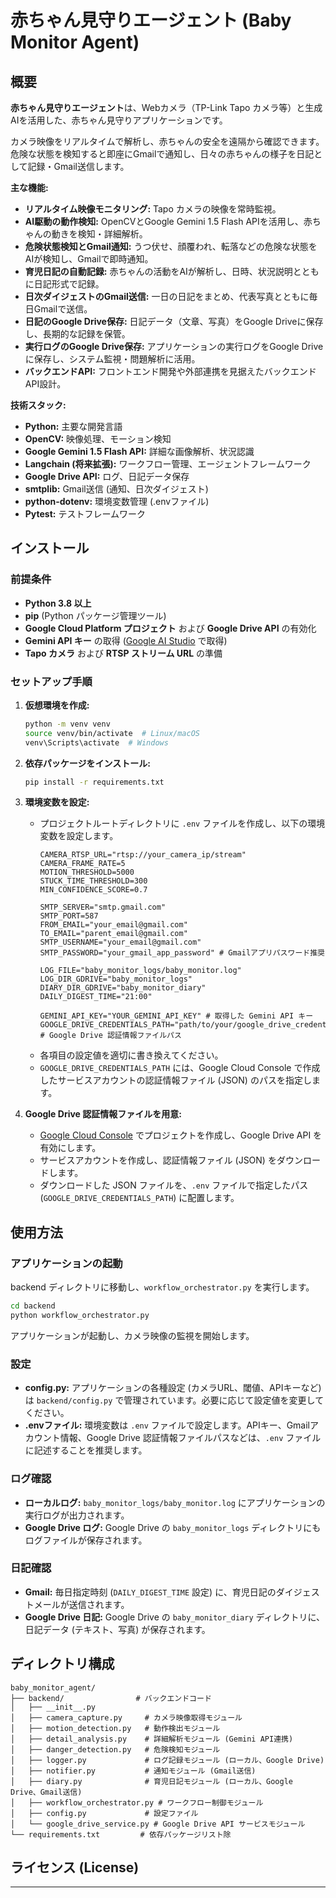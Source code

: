 # 赤ちゃん見守りエージェント (Baby Monitor Agent)

## 概要

**赤ちゃん見守りエージェント**は、Webカメラ（TP-Link Tapo カメラ等）と生成AIを活用した、赤ちゃん見守りアプリケーションです。

カメラ映像をリアルタイムで解析し、赤ちゃんの安全を遠隔から確認できます。危険な状態を検知すると即座にGmailで通知し、日々の赤ちゃんの様子を日記として記録・Gmail送信します。

**主な機能:**

* **リアルタイム映像モニタリング:** Tapo カメラの映像を常時監視。
* **AI駆動の動作検知:** OpenCVとGoogle Gemini 1.5 Flash APIを活用し、赤ちゃんの動きを検知・詳細解析。
* **危険状態検知とGmail通知:** うつ伏せ、顔覆われ、転落などの危険な状態をAIが検知し、Gmailで即時通知。
* **育児日記の自動記録:** 赤ちゃんの活動をAIが解析し、日時、状況説明とともに日記形式で記録。
* **日次ダイジェストのGmail送信:** 一日の日記をまとめ、代表写真とともに毎日Gmailで送信。
* **日記のGoogle Drive保存:** 日記データ（文章、写真）をGoogle Driveに保存し、長期的な記録を保管。
* **実行ログのGoogle Drive保存:** アプリケーションの実行ログをGoogle Driveに保存し、システム監視・問題解析に活用。
* **バックエンドAPI:** フロントエンド開発や外部連携を見据えたバックエンドAPI設計。

**技術スタック:**

* **Python:**  主要な開発言語
* **OpenCV:**  映像処理、モーション検知
* **Google Gemini 1.5 Flash API:**  詳細な画像解析、状況認識
* **Langchain (将来拡張):**  ワークフロー管理、エージェントフレームワーク
* **Google Drive API:**  ログ、日記データ保存
* **smtplib:**  Gmail送信 (通知、日次ダイジェスト)
* **python-dotenv:**  環境変数管理 (.envファイル)
* **Pytest:**  テストフレームワーク

## インストール

### 前提条件

* **Python 3.8 以上**
* **pip** (Python パッケージ管理ツール)
* **Google Cloud Platform プロジェクト** および **Google Drive API** の有効化
* **Gemini API キー** の取得 ([Google AI Studio](https://aistudio.google.com/app/apikey) で取得)
* **Tapo カメラ** および **RTSP ストリーム URL** の準備

### セットアップ手順

1. **仮想環境を作成:**
   ```bash
   python -m venv venv
   source venv/bin/activate  # Linux/macOS
   venv\Scripts\activate  # Windows
   ```

3. **依存パッケージをインストール:**
   ```bash
   pip install -r requirements.txt
   ```

4. **環境変数を設定:**
   - プロジェクトルートディレクトリに `.env` ファイルを作成し、以下の環境変数を設定します。
     ```
     CAMERA_RTSP_URL="rtsp://your_camera_ip/stream"
     CAMERA_FRAME_RATE=5
     MOTION_THRESHOLD=5000
     STUCK_TIME_THRESHOLD=300
     MIN_CONFIDENCE_SCORE=0.7

     SMTP_SERVER="smtp.gmail.com"
     SMTP_PORT=587
     FROM_EMAIL="your_email@gmail.com"
     TO_EMAIL="parent_email@gmail.com"
     SMTP_USERNAME="your_email@gmail.com"
     SMTP_PASSWORD="your_gmail_app_password" # Gmailアプリパスワード推奨

     LOG_FILE="baby_monitor_logs/baby_monitor.log"
     LOG_DIR_GDRIVE="baby_monitor_logs"
     DIARY_DIR_GDRIVE="baby_monitor_diary"
     DAILY_DIGEST_TIME="21:00"

     GEMINI_API_KEY="YOUR_GEMINI_API_KEY" # 取得した Gemini API キー
     GOOGLE_DRIVE_CREDENTIALS_PATH="path/to/your/google_drive_credentials.json" # Google Drive 認証情報ファイルパス
     ```
   - 各項目の設定値を適切に書き換えてください。
   - `GOOGLE_DRIVE_CREDENTIALS_PATH` には、Google Cloud Console で作成したサービスアカウントの認証情報ファイル (JSON) のパスを指定します。

5. **Google Drive 認証情報ファイルを用意:**
   - [Google Cloud Console](https://console.cloud.google.com/) でプロジェクトを作成し、Google Drive API を有効にします。
   - サービスアカウントを作成し、認証情報ファイル (JSON) をダウンロードします。
   - ダウンロードした JSON ファイルを、`.env` ファイルで指定したパス (`GOOGLE_DRIVE_CREDENTIALS_PATH`) に配置します。

## 使用方法

### アプリケーションの起動

backend ディレクトリに移動し、`workflow_orchestrator.py` を実行します。

```bash
cd backend
python workflow_orchestrator.py
```

アプリケーションが起動し、カメラ映像の監視を開始します。

### 設定

* **config.py:** アプリケーションの各種設定 (カメラURL、閾値、APIキーなど) は `backend/config.py` で管理されています。必要に応じて設定値を変更してください。
* **.envファイル:** 環境変数は `.env` ファイルで設定します。APIキー、Gmailアカウント情報、Google Drive 認証情報ファイルパスなどは、`.env` ファイルに記述することを推奨します。

### ログ確認

* **ローカルログ:** `baby_monitor_logs/baby_monitor.log` にアプリケーションの実行ログが出力されます。
* **Google Drive ログ:** Google Drive の `baby_monitor_logs` ディレクトリにもログファイルが保存されます。

### 日記確認

* **Gmail:** 毎日指定時刻 (`DAILY_DIGEST_TIME` 設定) に、育児日記のダイジェストメールが送信されます。
* **Google Drive 日記:** Google Drive の `baby_monitor_diary` ディレクトリに、日記データ (テキスト、写真) が保存されます。


## ディレクトリ構成

```
baby_monitor_agent/
├── backend/                # バックエンドコード
│   ├── __init__.py
│   ├── camera_capture.py     # カメラ映像取得モジュール
│   ├── motion_detection.py   # 動作検出モジュール
│   ├── detail_analysis.py    # 詳細解析モジュール (Gemini API連携)
│   ├── danger_detection.py   # 危険検知モジュール
│   ├── logger.py             # ログ記録モジュール (ローカル、Google Drive)
│   ├── notifier.py           # 通知モジュール (Gmail送信)
│   ├── diary.py              # 育児日記モジュール (ローカル、Google Drive、Gmail送信)
│   ├── workflow_orchestrator.py # ワークフロー制御モジュール
│   ├── config.py             # 設定ファイル
│   └── google_drive_service.py # Google Drive API サービスモジュール
└── requirements.txt         # 依存パッケージリスト除
```

## ライセンス (License)


---
